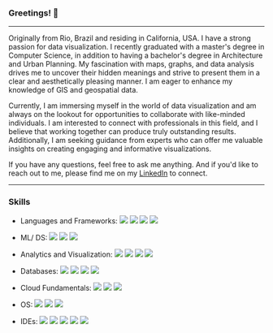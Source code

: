 ### Greetings! 👋

<!--
**AdrianaCaetano/AdrianaCaetano** is a ✨ _special_ ✨ repository because its `README.md` (this file) appears on your GitHub profile.

Here are some ideas to get you started:

- 🔭 I’m currently working on ...
- 🌱 I’m currently learning ...
- 👯 I’m looking to collaborate on ...
- 🤔 I’m looking for help with ...
- 💬 Ask me about ...
- 📫 How to reach me: [![Linkedin Badge](https://img.shields.io/badge/-kakbar-blue?style=flat&logo=Linkedin&logoColor=white)](https://www.linkedin.com/in/adriana-caetano-sd/)
- ⚡ Fun fact: ...
-->

<!--
<div id="header" align="center">
  <img src="/AdrianaCaetano.jpeg" width="330" height="300"/>
</div>
-->

---

Originally from Rio, Brazil and residing in California, USA. I have a strong passion for data visualization. I recently graduated with a master's degree in Computer Science, in addition to having a bachelor's degree in Architecture and Urban Planning. My fascination with maps, graphs, and data analysis drives me to uncover their hidden meanings and strive to present them in a clear and aesthetically pleasing manner. I am eager to enhance my knowledge of GIS and geospatial data. 

Currently, I am immersing myself in the world of data visualization and am always on the lookout for opportunities to collaborate with like-minded individuals. I am interested to connect with professionals in this field, and I believe that working together can produce truly outstanding results. Additionally, I am seeking guidance from experts who can offer me valuable insights on creating engaging and informative visualizations.

If you have any questions, feel free to ask me anything. And if you'd like to reach out to me, please find me on my [LinkedIn<!--<img src="https://img.shields.io/badge/LinkedIn-0077B5?style=for-the-badge&logo=linkedin&logoColor=white"/>-->](https://www.linkedin.com/in/adriana-caetano-sd/) to connect. 

---

### Skills

- Languages and Frameworks: 
<img src= "https://img.shields.io/badge/Python-FFD43B?style=for-the-badge&logo=python&logoColor=blue" /> <img src = "https://img.shields.io/badge/Django-092E20?style=for-the-badge&logo=django&logoColor=green" /> <img src= "https://img.shields.io/badge/C%2B%2B-00599C?style=for-the-badge&logo=c%2B%2B&logoColor=white" /> <img src = "https://img.shields.io/badge/Qt-%23217346.svg?style=for-the-badge&logo=Qt&logoColor=white" /> 

- ML/ DS: 
<img src= "https://img.shields.io/badge/Pandas-2C2D72?style=for-the-badge&logo=pandas&logoColor=white" /> <img src= "https://img.shields.io/badge/Numpy-777BB4?style=for-the-badge&logo=numpy&logoColor=white" /> <img src= "https://img.shields.io/badge/scikit_learn-F7931E?style=for-the-badge&logo=scikit-learn&logoColor=white" /> 


- Analytics and Visualization: 
<img src= "https://img.shields.io/badge/Tableau-18417e?&style=for-the-badge&logo=tableau&logoColor=white" /> <img src = "https://img.shields.io/badge/Matplotlib-%23ffffff.svg?style=for-the-badge&logo=python&logoColor=black" /> <img src= "https://img.shields.io/badge/Plotly-239120?style=for-the-badge&logo=plotly&logoColor=white" /> <img src = "https://img.shields.io/badge/seaborn-444876?&style=for-the-badge&logo=python&logoColor=white" />

- Databases:
<img src= "https://img.shields.io/badge/MySQL-005C84?style=for-the-badge&logo=mysql&logoColor=white" /> <img src= "https://img.shields.io/badge/SQLite-07405E?style=for-the-badge&logo=sqlite&logoColor=white" /> <img src= "https://img.shields.io/badge/Oracle-F80000?style=for-the-badge&logo=Oracle&logoColor=white" /> <img src= "https://img.shields.io/badge/PostgreSQL-316192?style=for-the-badge&logo=postgresql&logoColor=white" />


- Cloud Fundamentals:
 <img src= "https://img.shields.io/badge/microsoft%20azure-0089D6?style=for-the-badge&logo=microsoft-azure&logoColor=white" /> <img src= "https://img.shields.io/badge/Amazon_AWS-FF9900?style=for-the-badge&logo=amazonaws&logoColor=white" /> <img src= "https://img.shields.io/badge/Google_Cloud-4285F4?style=for-the-badge&logo=google-cloud&logoColor=white" /> 
 
 - OS:
 <img src=  "https://img.shields.io/badge/Linux-FCC624?style=for-the-badge&logo=linux&logoColor=black" /> <img src= "https://img.shields.io/badge/mac%20os-000000?style=for-the-badge&logo=apple&logoColor=white" /> <img src= "https://img.shields.io/badge/Windows-0078D6?style=for-the-badge&logo=windows&logoColor=white" /> 

- IDEs: 
<img src="https://img.shields.io/badge/Colab-F9AB00?style=for-the-badge&logo=googlecolab&color=525252" /> <img src= "https://img.shields.io/badge/Jupyter-F37626.svg?&style=for-the-badge&logo=Jupyter&logoColor=white" /> <img src= "https://img.shields.io/badge/VIM-%2311AB00.svg?&style=for-the-badge&logo=vim&logoColor=white" /> <img src= "https://img.shields.io/badge/VSCode-0078D4?style=for-the-badge&logo=visual%20studio%20code&logoColor=white" /> <img src= "https://img.shields.io/badge/replit-667881?style=for-the-badge&logo=replit&logoColor=white" /> 
